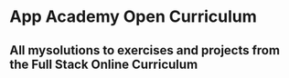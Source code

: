 # App Academy Open Curriculum

## All mysolutions to exercises and projects from the Full Stack Online Curriculum